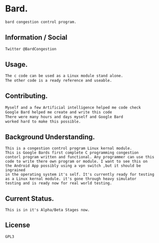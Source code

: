 # Bard.
```bash
bard congestion control program.
```
## Information / Social
```bash
Twitter @BardCongestion
````

## Usage.
```bash
The c code can be used as a Linux module stand alone.
The other code is a ready reference and useable.
````
## Contributing.
```bash
Myself and a few Artificial intelligence helped me code check
Google Bard helped me create and write this code
There were many hours and days myself and Google Bard
worked hard to make this possible.
````
## Background Understanding.
```
This is a congestion control program Linux kernal module.
This is Google Bards first complete C programming congestion
contorl program written and functional. Any programmer can use this
code to write there own program or module. I want to see this on
the Android App possibly using a vpn switch ,but it should be ingrained
in the operating system it's self. It's currently ready for testing
as a Linux kernal module. it's gone through heavy simulator
testing and is ready now for real world testing.
````
## Current Status.
```
This is in it's Alpha/Beta Stages now.
````
## License
```
GPL3
````
